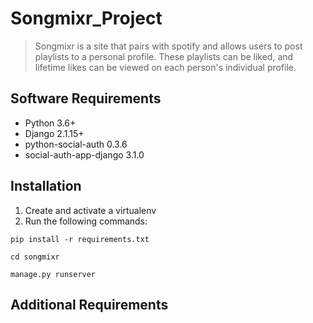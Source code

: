 # Songmixr_Project
> Songmixr is a site that pairs with spotify and allows users to post playlists to a personal profile. These playlists can be liked, and lifetime likes can be viewed on each person's individual profile.

## Software Requirements
* Python 3.6+
* Django 2.1.15+
* python-social-auth 0.3.6
* social-auth-app-django 3.1.0

## Installation
1. Create and activate a virtualenv
2. Run the following commands:

```pip install -r requirements.txt```

```cd songmixr```

```manage.py runserver```

## Additional Requirements
